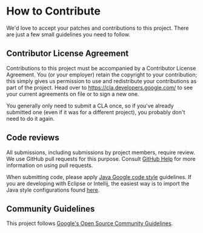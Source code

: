 # How to Contribute

We'd love to accept your patches and contributions to this project. There are
just a few small guidelines you need to follow.

## Contributor License Agreement

Contributions to this project must be accompanied by a Contributor License
Agreement. You (or your employer) retain the copyright to your contribution;
this simply gives us permission to use and redistribute your contributions as
part of the project. Head over to <https://cla.developers.google.com/> to see
your current agreements on file or to sign a new one.

You generally only need to submit a CLA once, so if you've already submitted one
(even if it was for a different project), you probably don't need to do it
again.

## Code reviews

All submissions, including submissions by project members, require review. We
use GitHub pull requests for this purpose. Consult
[GitHub Help](https://help.github.com/articles/about-pull-requests/) for more
information on using pull requests.

When submitting code, please apply
[Java Google code style](https://google.github.io/styleguide/javaguide.html) guidelines.
If you are developing with Eclipse or Intellij, the easiest way is to import the Java style
configurations found [here](https://github.com/google/styleguide).

## Community Guidelines

This project follows [Google's Open Source Community
Guidelines](https://opensource.google.com/conduct/).
